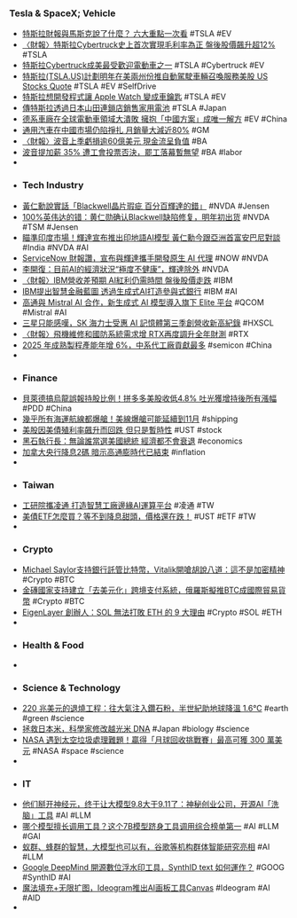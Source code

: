 ### Tesla & SpaceX; Vehicle
- [特斯拉財報與馬斯克說了什麼？ 六大重點一次看](https://udn.com/news/story/6811/8312718) #TSLA #EV
- [〈財報〉特斯拉Cyber​​truck史上首次實現毛利率為正 盤後股價飆升超12%](https://news.cnyes.com/news/id/5751161) #TSLA
- [特斯拉Cyber​​truck成美最受歡迎電動車之一](https://www.epochtimes.com/b5/24/10/23/n14356636.htm) #TSLA #Cybertruck #EV
- [特斯拉(TSLA.US)計劃明年在美兩州份推自動駕駛車輛召喚服務美股 US Stocks Quote](http://www.aastocks.com/tc/usq/news/comment.aspx?source=AAFN&id=NOW.1390790&catg=5) #TSLA #EV #SelfDrive
- [特斯拉想開發程式讓 Apple Watch 變成車鑰匙](https://technews.tw/2024/10/24/apple-watch-may-soon-be-a-car-key-for-tesla-drivers/) #TSLA #EV
- [傳特斯拉透過日本山田連鎖店銷售家用電池](https://news.cnyes.com/news/id/5750862) #TSLA #Japan
- [德系車廠在全球電動車領域大潰敗 擁抱「中國方案」成唯一解方](https://news.cnyes.com/news/id/5751424) #EV #China
- [通用汽車在中國市場仍陷掙扎 月銷量大減近80%](https://news.cnyes.com/news/id/5751608) #GM
- [〈財報〉波音上季虧損逾60億美元 現金流呈負值](https://news.cnyes.com/news/id/5751053) #BA
- [波音提加薪 35% 遭工會投票否決，罷工落幕暫無望](https://technews.tw/2024/10/24/boeing-salary-increase/) #BA #labor
-
- ### Tech Industry
- [黃仁勳說實話「Blackwell晶片瑕疵 百分百輝達的錯」](https://news.cnyes.com/news/id/5751184) #NVDA #Jensen
- [100%英伟达的错：黄仁勋确认Blackwell缺陷修复，明年初出货](https://www.jiqizhixin.com/articles/2024-10-24-7) #NVDA #TSM #Jensen
- [瞄準印度市場！輝達宣布推出印地語AI模型 黃仁勳今跟亞洲首富安巴尼對談](https://news.cnyes.com/news/id/5751655) #India #NVDA #AI
- [ServiceNow 財報讚，宣布與輝達攜手開發原生 AI 代理](https://finance.technews.tw/2024/10/24/servicenow-reports-good-financial-results/) #NOW #NVDA
- [李開復：目前AI的經濟狀況“極度不健康”，輝達除外](https://hao.cnyes.com/post/116149?utm_source=cnyes&utm_medium=home&utm_campaign=postid) #NVDA
- [〈財報〉IBM營收差預期 AI紅利仍需時間 盤後股價走跌](https://news.cnyes.com/news/id/5751169) #IBM
- [IBM提出智慧金融藍圖 透過生成式AI打造參與式銀行](https://udn.com/news/story/7239/8313517) #IBM #AI
- [高通與 Mistral AI 合作，新生成式 AI 模型導入旗下 Elite 平台](https://technews.tw/2024/10/24/snapdragon-mistral-ai/) #QCOM #Mistral #AI
- [三星只能感嘆，SK 海力士受惠 AI 記憶體第三季創營收新高紀錄](https://finance.technews.tw/2024/10/24/sk-hynix-benefits-from-ai-memory-and-hits-record-revenue-in-third-quarter/) #HXSCL
- [〈財報〉飛機維修和國防系統需求增 RTX再度調升全年財測](https://news.cnyes.com/news/id/5749739) #RTX
- [2025 年成熟製程產能年增 6%，中系代工廠貢獻最多](https://technews.tw/2024/10/24/2025-mature-process-cn/) #semicon #China
-
- ### Finance
- [貝萊德搞烏龍誤報持股比例！拼多多美股收低4.8% 吐光獲增持後所有漲幅](https://news.cnyes.com/news/id/5751185) #PDD #China
- [幾乎所有海運航線都爆艙！美線爆艙可能延續到11月](https://news.cnyes.com/news/id/5749833) #shipping
- [美股因美債殖利率飆升而回跌 但只是暫時性](https://news.cnyes.com/news/id/5752012) #UST #stock
- [黑石執行長：無論誰當選美國總統 經濟都不會衰退](https://news.cnyes.com/news/id/5751078) #economics
- [加拿大央行降息2碼 暗示高通膨時代已結束](https://news.cnyes.com/news/id/5751086) #inflation
-
- ### Taiwan
- [工研院攜凌通 打造智慧工廠邊緣AI運算平台](https://news.cnyes.com/news/id/5751587) #凌通 #TW
- [美債ETF怎麼買？等不到降息甜頭，價格還在跌！](https://www.gvm.com.tw/article/116559) #UST #ETF #TW
-
- ### Crypto
- [Michael Saylor支持銀行託管比特幣，Vitalik開嗆胡說八道：這不是加密精神](https://www.blocktempo.com/michael-saylors-support-for-bank-custody-of-bitcoin-is-rebutted-by-vitalik/) #Crypto #BTC
- [金磚國家支持建立「去美元化」跨境支付系統，俄羅斯擬推BTC成國際貿易貨幣](https://www.blocktempo.com/russia-promotes-btc-to-become-an-international-trade-currency/) #Crypto #BTC
- [EigenLayer 創辦人：SOL 無法打敗 ETH 的 9 大理由](https://www.blocktempo.com/9-reasons-why-eth-will-finally-beat-sol/) #Crypto #SOL #ETH
-
- ### Health & Food
-
- ### Science & Technology
- [220 兆美元的退燒工程：往大氣注入鑽石粉，半世紀助地球降溫 1.6℃](https://technews.tw/2024/10/23/diamond-particle-earth-cool/) #earth #green #science
- [拯救日本米，科學家修改越光米 DNA](https://technews.tw/2024/10/24/revise-dna-of-japan-rice/) #Japan #biology #science
- [NASA 遇到太空垃圾處理難題！贏得「月球回收挑戰賽」最高可獲 300 萬美元](https://technews.tw/2024/10/24/nasa-has-a-problem-and-it-is-offering-up-to-3-million-if-you-have-a-solution/) #NASA #space #science
-
- ### IT
- [他们掰开神经元，终于让大模型9.8大于9.11了：神秘创业公司，开源AI「洗脑」工具](https://www.jiqizhixin.com/articles/2024-10-24-8) #AI #LLM
- [​哪个模型擅长调用工具？这个7B模型跻身工具调用综合榜单第一](https://www.jiqizhixin.com/articles/2024-10-24-5) #AI #LLM #GAI
- [蚁群、蜂群的智慧，大模型也可以有，谷歌等机构群体智能研究亮相](https://www.jiqizhixin.com/articles/2024-10-23-6) #AI #LLM
- [Google DeepMind 開源數位浮水印工具，SynthID text 如何運作？](https://technews.tw/2024/10/24/google-deepmind-is-open-sourcing-the-synthid-text-watermarking-tool/) #GOOG #SynthID #AI
- [魔法填充+无限扩图，Ideogram推出AI画板工具Canvas](https://www.jiqizhixin.com/articles/2024-10-23-8) #Ideogram #AI #AID
-